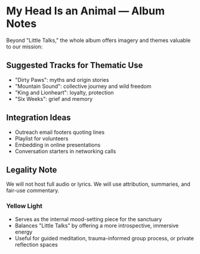 # My Head Is an Animal — Album Notes

Beyond "Little Talks," the whole album offers imagery and themes valuable to our mission:

## Suggested Tracks for Thematic Use
- "Dirty Paws": myths and origin stories
- "Mountain Sound": collective journey and wild freedom
- "King and Lionheart": loyalty, protection
- "Six Weeks": grief and memory

## Integration Ideas
- Outreach email footers quoting lines
- Playlist for volunteers
- Embedding in online presentations
- Conversation starters in networking calls

## Legality Note
We will not host full audio or lyrics. We will use attribution, summaries, and fair-use commentary.

### Yellow Light
- Serves as the internal mood-setting piece for the sanctuary
- Balances "Little Talks" by offering a more introspective, immersive energy
- Useful for guided meditation, trauma-informed group process, or private reflection spaces
